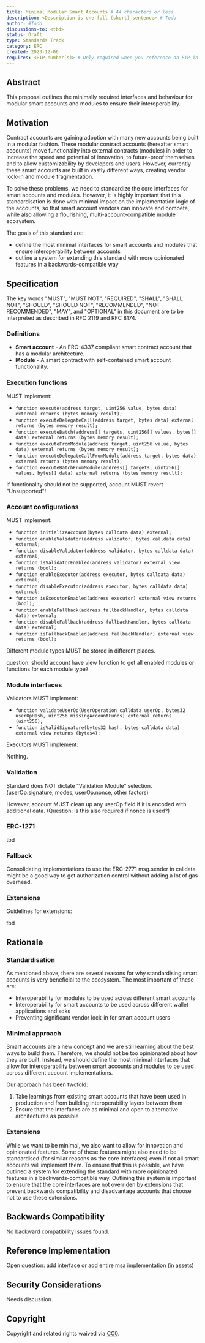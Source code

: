 ```yaml
---
title: Minimal Modular Smart Accounts # 44 characters or less
description: <Description is one full (short) sentence> # Todo
author: #Todo
discussions-to: <tbd>
status: Draft
type: Standards Track
category: ERC
created: 2023-12-06
requires: <EIP number(s)> # Only required when you reference an EIP in the `Specification` section. Otherwise, remove this field.
---
```


## Abstract

This proposal outlines the minimally required interfaces and behaviour for modular smart accounts and modules to ensure their interoperability.

## Motivation

Contract accounts are gaining adoption with many new accounts being built in a modular fashion. These modular contract accounts (hereafter smart accounts) move functionality into external contracts (modules) in order to increase the speed and potential of innovation, to future-proof themselves and to allow customizability by developers and users. However, currently these smart accounts are built in vastly different ways, creating vendor lock-in and module fragmentation.

To solve these problems, we need to standardize the core interfaces for smart accounts and modules. However, it is highly important that this standardisation is done with minimal impact on the implementation logic of the accounts, so that smart account vendors can innovate and compete, while also allowing a flourishing, multi-account-compatible module ecosystem.

The goals of this standard are:

- define the most minimal interfaces for smart accounts and modules that ensure interoperability between accounts
- outline a system for extending this standard with more opinionated features in a backwards-compatible way

## Specification

The key words "MUST", "MUST NOT", "REQUIRED", "SHALL", "SHALL NOT", "SHOULD", "SHOULD NOT", "RECOMMENDED", "NOT RECOMMENDED", "MAY", and "OPTIONAL" in this document are to be interpreted as described in RFC 2119 and RFC 8174.

### Definitions

- **Smart account** - An ERC-4337 compliant smart contract account that has a modular architecture.
- **Module** - A smart contract with self-contained smart account functionality.

### Execution functions

MUST implement:

- `function execute(address target, uint256 value, bytes data) external returns (bytes memory result);`
- `function executeDelegateCall(address target, bytes data) external returns (bytes memory result);`
- `function executeBatch(address[] targets, uint256[] values, bytes[] data) external returns (bytes memory result);`
- `function executeFromModule(address target, uint256 value, bytes data) external returns (bytes memory result);`
- `function executeDelegateCallFromModule(address target, bytes data) external returns (bytes memory result);`
- `function executeBatchFromModule(address[] targets, uint256[] values, bytes[] data) external returns (bytes memory result);`

If functionality should not be supported, account MUST revert "Unsupported"!

### Account configurations

MUST implement:

- `function initializeAccount(bytes calldata data) external;`
- `function enableValidator(address validator, bytes calldata data) external;`
- `function disableValidator(address validator, bytes calldata data) external;`
- `function isValidatorEnabled(address validator) external view returns (bool);`
- `function enableExecutor(address executor, bytes calldata data) external;`
- `function disableExecutor(address executor, bytes calldata data) external;`
- `function isExecutorEnabled(address executor) external view returns (bool);`
- `function enableFallback(address fallbackHandler, bytes calldata data) external;`
- `function disableFallback(address fallbackHandler, bytes calldata data) external;`
- `function isFallbackEnabled(address fallbackHandler) external view returns (bool);`

Different module types MUST be stored in different places.

question: should account have view function to get all enabled modules or functions for each module type?

### Module interfaces

Validators MUST implement:

- `function validateUserOp(UserOperation calldata userOp, bytes32 userOpHash, uint256 missingAccountFunds) external returns (uint256);`
- `function isValidSignature(bytes32 hash, bytes calldata data) external view returns (bytes4);`

Executors MUST implement:

Nothing.

### Validation

Standard does NOT dictate “Validation Module” selection. (userOp.signature, modes, userOp.nonce, other factors)

However, account MUST clean up any userOp field if it is encoded with additional data. (Question: is this also required if nonce is used?)

### ERC-1271

tbd

### Fallback

Consolidating implementations to use the ERC-2771 msg.sender in calldata might be a good way to get authorization control without adding a lot of gas overhead.

### Extensions

Guidelines for extensions:

tbd

## Rationale

### Standardisation

As mentioned above, there are several reasons for why standardising smart accounts is very beneficial to the ecosystem. The most important of these are:

- Interoperability for modules to be used across different smart accounts
- Interoperability for smart accounts to be used across different wallet applications and sdks
- Preventing significant vendor lock-in for smart account users

### Minimal approach

Smart accounts are a new concept and we are still learning about the best ways to build them. Therefore, we should not be too opinionated about how they are built. Instead, we should define the most minimal interfaces that allow for interoperability between smart accounts and modules to be used across different account implementations.

Our approach has been twofold:

1. Take learnings from existing smart accounts that have been used in production and from building interoperability layers between them
2. Ensure that the interfaces are as minimal and open to alternative architectures as possible

### Extensions

While we want to be minimal, we also want to allow for innovation and opinionated features. Some of these features might also need to be standardised (for similar reasons as the core interfaces) even if not all smart accounts will implement them. To ensure that this is possible, we have outlined a system for extending the standard with more opinionated features in a backwards-compatible way. Outlining this system is important to ensure that the core interfaces are not overriden by extensions that prevent backwards compatibility and disadvantage accounts that choose not to use these extensions.

## Backwards Compatibility

No backward compatibility issues found.

## Reference Implementation

Open question: add interface or add entire msa implementation (in assets)

## Security Considerations

Needs discussion.

## Copyright

Copyright and related rights waived via [CC0](../LICENSE.md).
